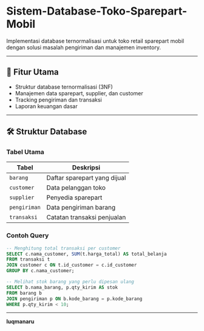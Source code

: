 # Sistem-Database-Toko-Sparepart-Mobil
Implementasi database ternormalisasi untuk toko retail sparepart mobil dengan solusi masalah pengiriman dan manajemen inventory.

---

## 📌 Fitur Utama
- Struktur database ternormalisasi (3NF)
- Manajemen data sparepart, supplier, dan customer
- Tracking pengiriman dan transaksi
- Laporan keuangan dasar

---

## 🛠️ Struktur Database
### Tabel Utama
| Tabel | Deskripsi |
|-------|-----------|
| `barang` | Daftar sparepart yang dijual |
| `customer` | Data pelanggan toko |
| `supplier` | Penyedia sparepart |
| `pengiriman` | Data pengiriman barang |
| `transaksi` | Catatan transaksi penjualan |

### Contoh Query
```sql
-- Menghitung total transaksi per customer
SELECT c.nama_customer, SUM(t.harga_total) AS total_belanja
FROM transaksi t
JOIN customer c ON t.id_customer = c.id_customer
GROUP BY c.nama_customer;

-- Melihat stok barang yang perlu dipesan ulang
SELECT b.nama_barang, p.qty_kirim AS stok
FROM barang b
JOIN pengiriman p ON b.kode_barang = p.kode_barang
WHERE p.qty_kirim < 10;
```

---

**luqmanaru**
